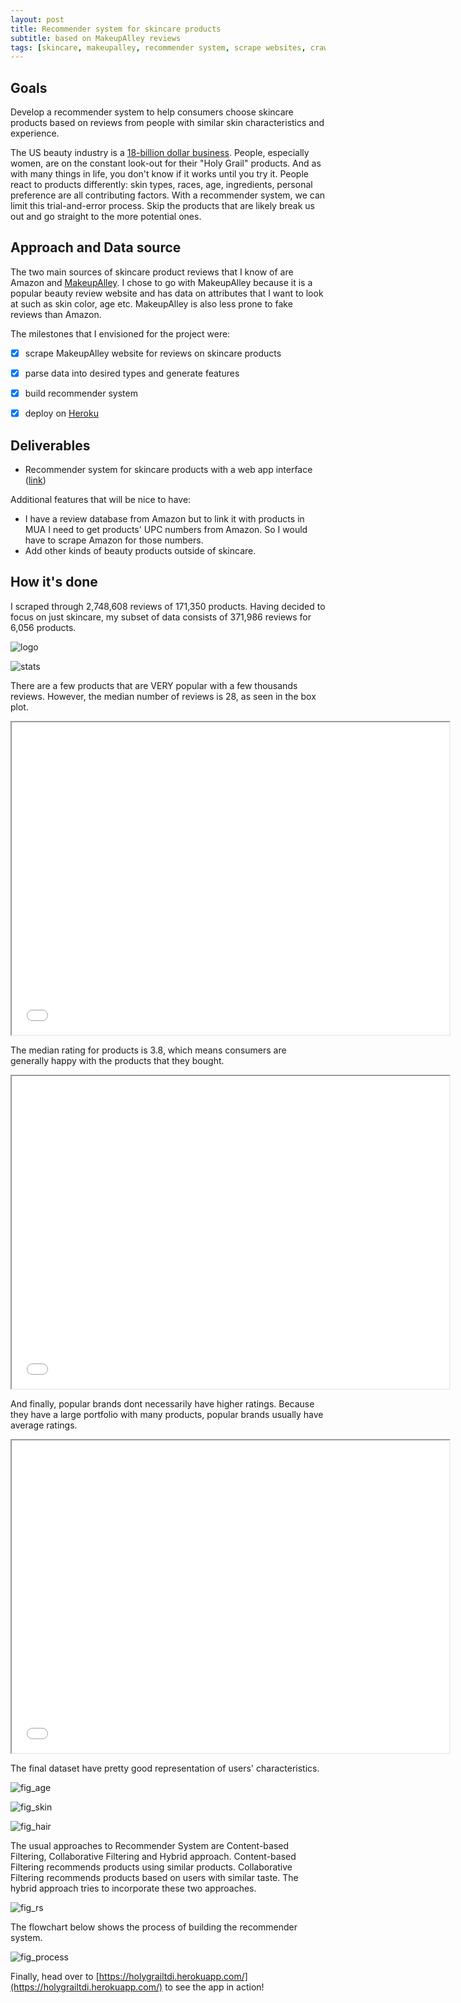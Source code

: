 ```yaml
---
layout: post
title: Recommender system for skincare products 
subtitle: based on MakeupAlley reviews
tags: [skincare, makeupalley, recommender system, scrape websites, crawl websites, requests, html, beautifulsoup, python, reviews]
---
```


## Goals
Develop a recommender system to help consumers choose skincare products based on reviews from people with similar skin characteristics and experience.

The US beauty industry is a [18-billion dollar business](https://www.npd.com/wps/portal/npd/us/news/press-releases/2018/us-prestige-beauty-industry-sales-rise-6-percent-in-2017-reports-the-npd-group/). People, especially women, are on the constant look-out for their "Holy Grail" products. And as with many things in life, you don't know if it works until you try it. People react to products differently: skin types, races, age, ingredients, personal preference are all contributing factors. With a recommender system, we can limit this trial-and-error process. Skip the products that are likely break us out and go straight to the more potential ones. 


## Approach and Data source
The two main sources of skincare product reviews that I know of are Amazon and [MakeupAlley](https://www.makeupalley.com/product/). I chose to go with MakeupAlley because it is a popular beauty review website and has data on attributes that I want to look at such as skin color, age etc. MakeupAlley is also less prone to fake reviews than Amazon.

The milestones that I envisioned for the project were:

- [x] scrape MakeupAlley website for reviews on skincare products
- [x] parse data into desired types and generate features
- [x] build recommender system
- [x] deploy on [Heroku](https://holygrailtdi.herokuapp.com/)


## Deliverables
- Recommender system for skincare products with a web app interface ([link](https://holygrailtdi.herokuapp.com/))

Additional features that will be nice to have:
- I have a review database from Amazon but to link it with products in MUA I need to get products' UPC numbers from Amazon. So I would have to scrape Amazon for those numbers.
- Add other kinds of beauty products outside of skincare.

## How it's done
I scraped through 2,748,608 reviews of 171,350 products. Having decided to focus on just skincare, my subset of data consists of 371,986 reviews for 6,056 products.


![logo](/img/hg_logo.png)

![stats](/img/hg_stats.png)

There are a few products that are VERY popular with a few thousands reviews. However, the median number of reviews is 28, as seen in the box plot.

<iframe seamless src="/img/prod_box.html" width="700" height="500"></iframe>

The median rating for products is 3.8, which means consumers are generally happy with the products that they bought.

<iframe seamless src="/img/rating_box.html" width="700" height="500"></iframe>

And finally, popular brands dont necessarily have higher ratings. Because they have a large portfolio with many products, popular brands usually have average ratings.

<iframe seamless src="/img/prod_rating_scat.html" width="700" height="500"></iframe>

The final dataset have pretty good representation of users' characteristics.

![fig_age](/img/fig_age.png)

![fig_skin](/img/fig_skin.png)

![fig_hair](/img/fig_hair.png)

The usual approaches to Recommender System are Content-based Filtering, Collaborative Filtering and Hybrid approach. Content-based Filtering recommends products using similar products. Collaborative Filtering recommends products based on users with similar taste. The hybrid approach tries to incorporate these two approaches.

![fig_rs](/img/rs_types.png)

The flowchart below shows the process of building the recommender system.

![fig_process](/img/process.png)

Finally, head over to [https://holygrailtdi.herokuapp.com/](https://holygrailtdi.herokuapp.com/) to see the app in action!
